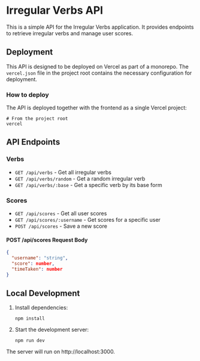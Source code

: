 # Irregular Verbs API

This is a simple API for the Irregular Verbs application. It provides endpoints to retrieve irregular verbs and manage user scores.

## Deployment

This API is designed to be deployed on Vercel as part of a monorepo. The `vercel.json` file in the project root contains the necessary configuration for deployment.

### How to deploy

The API is deployed together with the frontend as a single Vercel project:

```
# From the project root
vercel
```

## API Endpoints

### Verbs

- `GET /api/verbs` - Get all irregular verbs
- `GET /api/verbs/random` - Get a random irregular verb
- `GET /api/verbs/:base` - Get a specific verb by its base form

### Scores

- `GET /api/scores` - Get all user scores
- `GET /api/scores/:username` - Get scores for a specific user
- `POST /api/scores` - Save a new score

#### POST /api/scores Request Body

```json
{
  "username": "string",
  "score": number,
  "timeTaken": number
}
```

## Local Development

1. Install dependencies:
   ```
   npm install
   ```

2. Start the development server:
   ```
   npm run dev
   ```

The server will run on http://localhost:3000. 